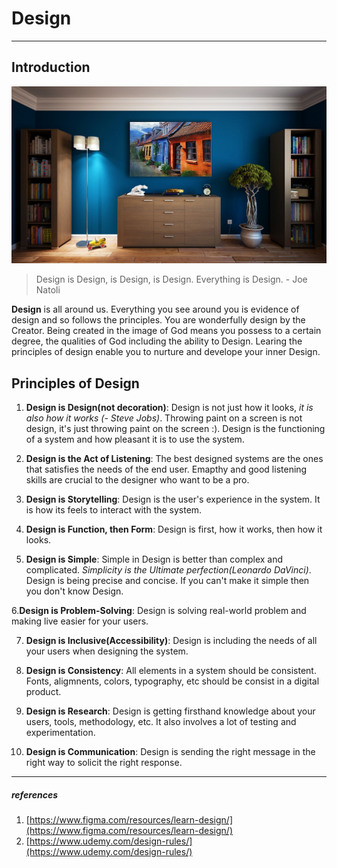 # Design 

---
## Introduction
![](../images/design.jpg)

> Design is Design, is Design, is Design. Everything is Design. - Joe Natoli

**Design** is all around us. Everything you see around you is evidence of design and so follows the principles. You are wonderfully design by the Creator. Being created in the image of God means you possess to a certain degree, the qualities of God including the ability to Design. Learing the principles of design enable you to nurture and develope your inner Design.


## Principles of Design

1. **Design is Design(not decoration)**: Design is not just how it looks, _it is also how it works (- Steve Jobs)_. Throwing paint on a screen is not design, it's just throwing paint on the screen :). Design is the functioning of a system and how pleasant it is to use the system.

2. **Design is the Act of Listening**: The best designed systems are the ones that satisfies the needs of the end user. Emapthy and good listening skills are crucial to the designer who want to be a pro.

3. **Design is Storytelling**: Design is the user's experience in the system. It is how its feels to interact with the system.

4. **Design is Function, then Form**: Design is first, how it works, then how it looks.

5. **Design is Simple**: Simple in Design is better than complex and complicated. _Simplicity is the Ultimate perfection(Leonardo DaVinci)_. Design is being precise and concise. If you can't make it simple then you don't know Design.

6.**Design is Problem-Solving**: Design is solving real-world problem and making live easier for your users. 

7. **Design is Inclusive(Accessibility)**: Design is including the needs of all your users when designing the system. 

8. **Design is Consistency**: All elements in a system should be consistent. Fonts, aligmnents, colors, typography, etc should be consist in a digital product.

9. **Design is Research**: Design is getting firsthand knowledge about your users, tools, methodology, etc. It also involves a lot of testing and experimentation.

10. **Design is Communication**: Design is sending the right message in the right way to solicit the right response.


---
##### references
1. [https://www.figma.com/resources/learn-design/](https://www.figma.com/resources/learn-design/)
2. [https://www.udemy.com/design-rules/](https://www.udemy.com/design-rules/)